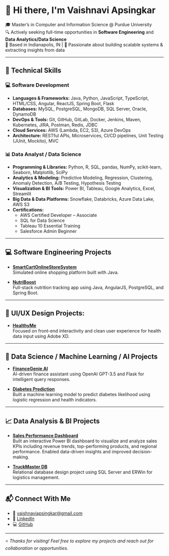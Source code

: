 # 👋 Hi there, I'm Vaishnavi Apsingkar

🎓 Master’s in Computer and Information Science @ Purdue University  
🔍 Actively seeking full-time opportunities in **Software Engineering** and **Data Analytics/Data Science**  
📍 Based in Indianapolis, IN | 🧠 Passionate about building scalable systems & extracting insights from data

---

## 🚀 Technical Skills

### 💻 Software Development

- **Languages & Frameworks:** Java, Python, JavaScript, TypeScript, HTML/CSS, Angular, ReactJS, Spring Boot, Flask
- **Databases:** MySQL, PostgreSQL, MongoDB, SQL Server, Oracle, DynamoDB
- **DevOps & Tools:** Git, GitHub, GitLab, Docker, Jenkins, Maven, Kubernetes, JIRA, Postman, Redis, JDBC
- **Cloud Services:** AWS (Lambda, EC2, S3), Azure DevOps
- **Architecture:** RESTful APIs, Microservices, CI/CD pipelines, Unit Testing (JUnit, Mockito), MVC

### 📊 Data Analyst / Data Science

- **Programming & Libraries:** Python, R, SQL, pandas, NumPy, scikit-learn, Seaborn, Matplotlib, SciPy
- **Analytics & Modeling:** Predictive Modeling, Regression, Clustering, Anomaly Detection, A/B Testing, Hypothesis Testing
- **Visualization & BI Tools:** Power BI, Tableau, Google Analytics, Excel, Streamlit
- **Big Data & Data Platforms:** Snowflake, Databricks, Azure Data Lake, AWS S3
- **Certifications:**  
  - AWS Certified Developer – Associate  
  - SQL for Data Science  
  - Tableau 10 Essential Training  
  - Salesforce Admin Beginner

---

## 💻 Software Engineering Projects

- [**SmartCartOnlineStoreSystem**](https://github.com/VaishnaviApsingkar/SmartCartOnlineStoreSystem)  
  Simulated online shopping platform built with Java.

- [**NutriBoost**](https://github.com/VaishnaviApsingkar/NutriBoost)  
  Full-stack nutrition tracking app using Java, AngularJS, PostgreSQL, and Spring Boot.

---

## 🎨 UI/UX Design Projects:

- [**HealthyMe**](https://github.com/VaishnaviApsingkar/HealthyMe)  
  Focused on front-end interactivity and clean user experience for health data input using Adobe XD.

---

## 🤖 Data Science / Machine Learning / AI Projects

- [**FinanceGenie AI**](https://github.com/VaishnaviApsingkar/FinanceGenie_AI)  
  AI-driven finance assistant using OpenAI GPT-3.5 and Flask for intelligent query responses.

- [**Diabetes Prediction**](https://github.com/VaishnaviApsingkar/Diabetes_Prediction)  
  Built a machine learning model to predict diabetes likelihood using logistic regression and health indicators.

---

## 📈 Data Analysis & BI Projects

- [**Sales Performance Dashboard**](https://github.com/VaishnaviApsingkar/Sales_Performance_Dashboard)  
  Built an interactive Power BI dashboard to visualize and analyze sales KPIs including revenue trends, top-performing products, and regional performance. Enabled data-driven insights and improved decision-making.

- [**TruckMaster DB**](https://github.com/VaishnaviApsingkar/TruckMasterDB)  
  Relational database design project using SQL Server and ERWin for logistics management.

---

## 📬 Connect With Me

- 📧 [vaishnaviapsingkar@gmail.com](mailto:vaishnaviapsingkar@gmail.com)  
- 💼 [LinkedIn](https://www.linkedin.com/in/vaishnavi-apsingkar)  
- 💻 [GitHub](https://github.com/VaishnaviApsingkar)  

---

⭐️ *Thanks for visiting! Feel free to explore my projects and reach out for collaboration or opportunities.*
